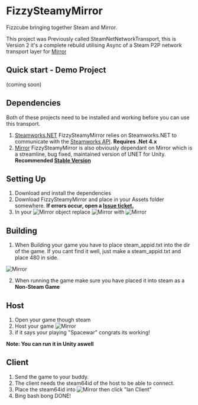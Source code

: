 # FizzySteamyMirror

Fizzcube bringing together Steam and Mirror.

This project was Previously called SteamNetNetworkTransport, this is Version 2 it's a complete rebuild utilising Async of a Steam P2P network transport layer for [Mirror](https://github.com/rlabrecque/Steamworks.NET)

## Quick start - Demo Project 

(coming soon)

## Dependencies
Both of these projects need to be installed and working before you can use this transport.
1. [Steamworks.NET](https://github.com/rlabrecque/Steamworks.NET) FizzySteamyMirror relies on Steamworks.NET to communicate with the [Steamworks API](https://partner.steamgames.com/doc/sdk). **Requires .Net 4.x**
2. [Mirror](https://github.com/vis2k/Mirror) FizzySteamyMirror is also obviously dependant on Mirror which is a streamline, bug fixed, maintained version of UNET for Unity. **Recommended [Stable Version](https://assetstore.unity.com/packages/tools/network/mirror-129321)**

## Setting Up
1. Download and install the dependencies 
2. Download FizzySteamyMirror and place in your Assets folder somewhere. **If errors occur, open a [Issue ticket.](https://github.com/vis2k/Mirror)**
3. In your ![Mirror](http://i.galtrox.com/index.php/s/LX2KPkezLwazrTS/preview) object replace ![Mirror](http://i.galtrox.com/index.php/s/LTwTTyZLtbmGHY6/preview) with ![Mirror](http://i.galtrox.com/index.php/s/5PJBqPjJiFdqxG9/preview) 

## Building
1. When Building your game you have to place steam_appid.txt into the dir of the game. If you cant find it well, just make a steam_appid.txt and place 480 in side.

![Mirror](http://i.galtrox.com/index.php/s/GiGEJHXXHr4y7gs/preview)

2. When running the game make sure you have placed it into steam as a **Non-Steam Game**

## Host
1. Open your game though steam
2. Host your game ![Mirror](http://i.galtrox.com/index.php/s/ycNEwXKf5jdYD8T/preview)
3. if it says your playing "Spacewar" congrats its working!

**Note: You can run it in Unity aswell**

## Client
1. Send the game to your buddy.
2. The client needs the steam64id of the host to be able to connect.
3. Place the steam64id into ![Mirror](http://i.galtrox.com/index.php/s/py8ZgqtkbrzyC3B/preview) then click "lan Client"
4. Bing bash bong DONE!
